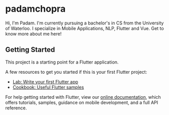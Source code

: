 # padamchopra

Hi, I'm Padam. I'm currently pursuing a bachelor's in CS from the University of Waterloo. I specialize in Mobile Applications, NLP, Flutter and Vue. Get to know more about me here!

## Getting Started

This project is a starting point for a Flutter application.

A few resources to get you started if this is your first Flutter project:

- [Lab: Write your first Flutter app](https://flutter.dev/docs/get-started/codelab)
- [Cookbook: Useful Flutter samples](https://flutter.dev/docs/cookbook)

For help getting started with Flutter, view our
[online documentation](https://flutter.dev/docs), which offers tutorials,
samples, guidance on mobile development, and a full API reference.
